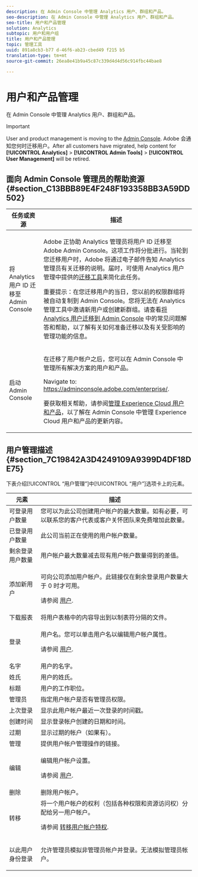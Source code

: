 ```yaml
---
description: 在 Admin Console 中管理 Analytics 用户、群组和产品。
seo-description: 在 Admin Console 中管理 Analytics 用户、群组和产品。
seo-title: 用户和产品管理
solution: Analytics
subtopic: 用户和用户组
title: 用户和产品管理
topic: 管理工具
uuid: 891a8cb3-b77 d-46f6-ab23-cbed49 f215 b5
translation-type: tm+mt
source-git-commit: 26ea8e41b9a45c87c339d4d4d56c914fbc44bae8

---
```



# 用户和产品管理

在 Admin Console 中管理 Analytics 用户、群组和产品。

>[!IMPORTANT]
>
>User and product management is moving to the [Admin Console](https://helpx.adobe.com/enterprise/using/admin-console.html). Adobe 会通知您何时迁移用户。After all customers have migrated, help content for **[!UICONTROL Analytics]** &gt; **[!UICONTROL Admin Tools]** &gt; **[!UICONTROL User Management]** will be retired.

## 面向 Admin Console 管理员的帮助资源 {#section_C13BBB89E4F248F193358BB3A59DD502}

<table id="table_9263797773A749628E12BB3C1EBE620B"> 
 <thead> 
  <tr> 
   <th colname="col1" class="entry"> 任务或资源 </th> 
   <th colname="col2" class="entry"> 描述 </th> 
  </tr>
 </thead>
 <tbody> 
  <tr> 
   <td colname="col1"> <p>将 Analytics 用户 ID 迁移至 Admin Console </p> </td> 
   <td colname="col2"> <p> Adobe 正协助 Analytics 管理员将用户 ID 迁移至 Adobe Admin Console。这项工作将分批进行。当轮到您迁移用户时，Adobe 将通过电子邮件告知 Analytics 管理员有关迁移的说明。届时，可使用 Analytics 用户管理中提供的<a href="https://marketing.adobe.com/resources/help/en_US/experience-cloud/admin-console/analytics-migration/t_migrate-users.html" format="html" scope="external">迁移工具</a>来简化此任务。 </p> <p>重要提示：在您迁移用户的当日，您以前的权限群组将被自动复制到 Admin Console。您将无法在 Analytics 管理工具中邀请新用户或创建新群组。请查看<a href="https://marketing.adobe.com/resources/help/en_US/experience-cloud/admin-console/analytics-migration/" format="https" scope="external">将 Analytics 用户迁移到 Admin Console</a> 中的常见问题解答和帮助，以了解有关如何准备迁移以及有关受影响的管理功能的信息。 </p> </td> 
  </tr> 
  <tr> 
   <td colname="col1"> <p>启动 Admin Console </p> </td> 
   <td colname="col2"> <p>在迁移了用户帐户之后，您可以在 Admin Console 中管理所有解决方案的用户和产品。 </p> <p>Navigate to: <a href="https://adminconsole.adobe.com/enterprise/#" format="html" scope="external"> https://adminconsole.adobe.com/enterprise/</a>. </p> <p>要获取相关帮助，请参阅<a href="https://marketing.adobe.com/resources/help/en_US/mcloud/admin_getting_started.html" format="html" scope="external">管理 Experience Cloud 用户和产品</a>，以了解在 Admin Console 中管理 Experience Cloud 用户和产品的更新内容。 </p> </td> 
  </tr> 
 </tbody> 
</table>

## 用户管理描述 {#section_7C19842A3D4249109A9399D4DF18DE75}

下表介绍[!UICONTROL “用户管理”]中[!UICONTROL “用户”]选项卡上的元素。

<table id="table_6F81D1095EB945D8995FF971B65BA52A"> 
 <thead> 
  <tr> 
   <th colname="col1" class="entry"> 元素 </th> 
   <th colname="col2" class="entry"> 描述 </th> 
  </tr> 
 </thead>
 <tbody> 
  <tr> 
   <td colname="col1"> <span class="wintitle"> 可登录用户数量</span> </td> 
   <td colname="col2"> 您可以为此公司创建用户帐户的最大数量。如有必要，可以联系您的客户代表或客户关怀团队来免费增加此数量。 </td> 
  </tr> 
  <tr> 
   <td colname="col1"> <span class="wintitle"> 已登录用户数量</span> </td> 
   <td colname="col2"> 此公司当前正在使用的用户帐户数量。 </td> 
  </tr> 
  <tr> 
   <td colname="col1"> <span class="wintitle"> 剩余登录用户数量</span> </td> 
   <td colname="col2"> 用户帐户最大数量减去现有用户帐户数量得到的差值。 </td> 
  </tr> 
  <tr> 
   <td colname="col1"> <span class="wintitle"> 添加新用户</span> </td> 
   <td colname="col2"> <p>可向公司添加用户帐户。此链接仅在剩余登录用户数量大于 0 时才可用。 </p> <p>请参阅 <a href="../../admin/user-management2/c-user-management/users.md#concept_3B50D355B0AA48A58CFAB671CE3F82F4" format="dita" scope="local"> 用户</a>. </p> </td> 
  </tr> 
  <tr> 
   <td colname="col1"> <span class="wintitle"> 下载报表</span> </td> 
   <td colname="col2">将<span class="wintitle">用户</span>表格中的内容导出到以制表符分隔的文件。 </td> 
  </tr> 
  <tr> 
   <td colname="col1"> <span class="wintitle"> 登录</span> </td> 
   <td colname="col2"> <p>用户名。您可以单击用户名以编辑用户帐户属性。 </p> <p>请参阅 <a href="../../admin/user-management2/c-user-management/users.md#concept_3B50D355B0AA48A58CFAB671CE3F82F4" format="dita" scope="local"> 用户</a>. </p> </td> 
  </tr> 
  <tr> 
   <td colname="col1"> <span class="wintitle"> 名字</span> </td> 
   <td colname="col2"> 用户的名字。 </td> 
  </tr> 
  <tr> 
   <td colname="col1"> <span class="wintitle"> 姓氏</span> </td> 
   <td colname="col2"> 用户的姓氏。 </td> 
  </tr> 
  <tr> 
   <td colname="col1"> <span class="wintitle"> 标题</span> </td> 
   <td colname="col2"> 用户的工作职位。 </td> 
  </tr> 
  <tr> 
   <td colname="col1"> <span class="wintitle"> 管理员</span> </td> 
   <td colname="col2"> 指定用户帐户是否有管理员权限。 </td> 
  </tr> 
  <tr> 
   <td colname="col1"> <span class="wintitle"> 上次登录</span> </td> 
   <td colname="col2"> 显示此用户帐户最近一次登录的时间戳。 </td> 
  </tr> 
  <tr> 
   <td colname="col1"><span class="wintitle"> 创建时间</span> </td> 
   <td colname="col2"> 显示登录帐户创建的日期和时间。 </td> 
  </tr> 
  <tr> 
   <td colname="col1"> <span class="wintitle"> 过期</span> </td> 
   <td colname="col2"> 显示过期的帐户（如果有）。 </td> 
  </tr> 
  <tr> 
   <td colname="col1"> <span class="wintitle"> 管理</span> </td> 
   <td colname="col2"> 提供用户帐户管理操作的链接。 </td> 
  </tr> 
  <tr> 
   <td colname="col1"> <span class="wintitle"> 编辑</span> </td> 
   <td colname="col2"> <p>编辑用户帐户设置。 </p> <p>请参阅 <a href="../../admin/user-management2/c-user-management/users.md#concept_3B50D355B0AA48A58CFAB671CE3F82F4" format="dita" scope="local"> 用户</a>. </p> </td> 
  </tr> 
  <tr> 
   <td colname="col1"> <span class="wintitle"> 删除</span> </td> 
   <td colname="col2"> 删除用户帐户。 </td> 
  </tr> 
  <tr> 
   <td colname="col1"> <span class="wintitle"> 转移</span> </td> 
   <td colname="col2">将一个用户帐户的权利（包括各种权限和资源访问权）分配给另一用户帐户。 <p>请参阅 <a href="../../admin/user-management2/c-user-management/t-transfer-user-accout-privileges.md#task_A17A57DB5B114E869ABB1768F7910092" format="dita" scope="local"> 转移用户帐户特权</a>. </p> </td> 
  </tr> 
  <tr> 
   <td colname="col1"><span class="wintitle"> 以此用户身份登录</span> </td> 
   <td colname="col2"> <p>允许管理员模拟非管理员帐户并登录。无法模拟管理员帐户。 </p> </td> 
  </tr> 
 </tbody> 
</table>

